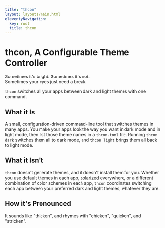 ```yaml
---
title: "thcon"
layout: layouts/main.html
eleventyNavigation:
  key: root
  title: thcon
---
```


<h1 id="index__title">thcon, A Configurable Theme Controller</h1>

Sometimes it's bright. Sometimes it's not. \
Sometimes your eyes just need a break.

`thcon` switches all your apps between dark and light themes with one command.

## What it Is
A small, configuration-driven command-line tool that switches themes in many
apps. You make your apps look the way you want in dark mode and in light mode,
then list those theme names in a `thcon.toml` file. Running `thcon dark`
switches them all to dark mode, and `thcon light` brings them all back to light
mode.

## What it Isn't
`thcon` doesn't generate themes, and it doesn't install them for you. Whether
you use default themes in each app, [solarized](https://ethanschoonover.com/solarized/)
everywhere, or a different combination of color schemes in each app, `thcon`
coordinates switching each app between your preferred dark and light themes,
whatever they are.

## How it's Pronounced
It sounds like "thicken", and rhymes with "chicken", "quicken", and "stricken".
